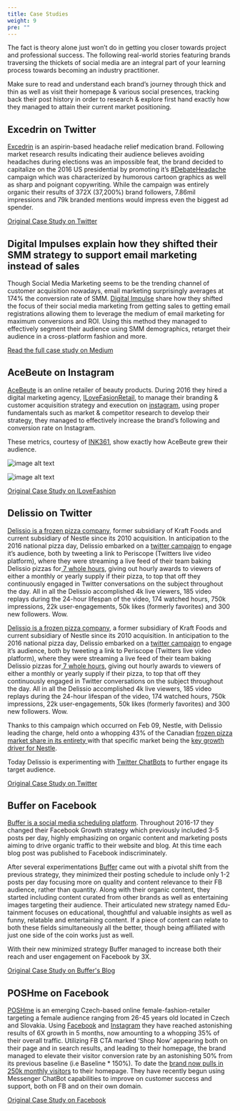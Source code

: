 ```yaml
---
title: Case Studies
weight: 9
pre: ""
---
```


The fact is theory alone just won’t do in getting you closer towards project and professional success. The following real-world stories featuring brands traversing the thickets of social media are an integral part of your learning process towards becoming an industry practitioner.

Make sure to read and understand each brand’s journey through thick and thin as well as visit their homepage & various social presences, tracking back their post history in order to research & explore first hand exactly how they managed to attain their current market positioning.

## Excedrin on Twitter

[Excedrin](https://www.excedrin.com/) is an aspirin-based headache relief medication brand. Following market research results indicating their audience believes avoiding headaches during elections was an impossible feat, the brand decided to capitalize on the 2016 US presidential by promoting it’s [#DebateHeadache](https://twitter.com/hashtag/DebateHeadache) campaign which was characterized by humorous cartoon graphics as well as sharp and poignant copywriting. While the campaign was entirely organic their results of 372X (37,200%) brand followers, 7.86mil impressions and 79k branded mentions would impress even the biggest ad spender.

[Original Case Study on Twitter](https://marketing.twitter.com/na/en/success-stories/how-excedrin-relieved-the-debate-headache.html)

## Digital Impulses explain how they shifted their SMM strategy to support email marketing instead of sales

Though Social Media Marketing seems to be the trending channel of customer acquisition nowadays, email marketing surprisingly averages at 174% the conversion rate of SMM.  [Digital Impulse](http://www.digitalimpulse.com/) share how they shifted the focus of their social media marketing from getting sales to getting email registrations allowing them to leverage the medium of email marketing for maximum conversions and ROI. Using this method they managed to effectively segment their audience using SMM demographics, retarget their audience in a cross-platform fashion and more.

[Read the full case study on Medium](https://medium.com/mailchimp-for-agencies/the-big-prize-a-case-study-in-automation-53ce5eebee1a)

## AceBeute on Instagram

[AceBeute](https://acebeaute.com/) is an online retailer of beauty products. During 2016 they hired a digital marketing agency, [ILoveFasionRetail](http://ilovefashionretail.com/), to manage their branding & customer acquisition strategy and execution on [instagram](https://www.instagram.com/acebeaute/), using proper fundamentals such as market & competitor research to develop their strategy, they managed to effectively increase the brand’s following and conversion rate on Instagram.

These metrics, courtesy of [INK361](http://ink361.com/), show exactly how AceBeute grew their audience.

![image alt text](/assets/smm/image_8.png)

![image alt text](/assets/smm/image_9.png)

[Original Case Study on ILoveFashion](http://ilovefashionretail.com/case-studies/case-study-used-instagram-promote-beauty-brand-drive-sales-organic-engagement)

## Delissio on Twitter

[Delissio is a frozen pizza company](https://www.madewithnestle.ca/delissio/), former subsidiary of Kraft Foods and current subsidiary of Nestle since its 2010 acquisition. In anticipation to the 2016 national pizza day, Delissio embarked on a [twitter campaign](https://twitter.com/delissio/status/697124662338326528) to engage it’s audience, both by tweeting a link to Periscope (Twitters live video platform), where they were streaming a live feed of their team baking Delissio pizzas for[ 7 whole hours](https://www.corporate.nestle.ca/en/media/news-feed/delissio-celebrates-national-pizza-day-using-periscope), giving out hourly awards to viewers of either a monthly or yearly supply if their pizza, to top that off they continuously engaged in Twitter conversations on the subject throughout the day. All in all the Delissio accomplished 4k live viewers, 185 video replays during the 24-hour lifespan of the video, 174 watched hours, 750k impressions, 22k user-engagements, 50k likes (formerly favorites) and 300 new followers. Wow.

[Delissio is a frozen pizza company](https://www.madewithnestle.ca/delissio/), a former subsidiary of Kraft Foods and current subsidiary of Nestle since its 2010 acquisition. In anticipation to the 2016 national pizza day, Delissio embarked on a [twitter campaign](https://twitter.com/delissio/status/697124662338326528) to engage it’s audience, both by tweeting a link to Periscope (Twitters live video platform), where they were streaming a live feed of their team baking Delissio pizzas for[ 7 whole hours](https://www.corporate.nestle.ca/en/media/news-feed/delissio-celebrates-national-pizza-day-using-periscope), giving out hourly awards to viewers of either a monthly or yearly supply if their pizza, to top that off they continuously engaged in Twitter conversations on the subject throughout the day. All in all the Delissio accomplished 4k live viewers, 185 video replays during the 24-hour lifespan of the video, 174 watched hours, 750k impressions, 22k user-engagements, 50k likes (formerly favorites) and 300 new followers. Wow.


Thanks to this campaign which occurred on Feb 09, Nestle, with Delissio leading the charge, held onto a whopping 43% of the Canadian [frozen pizza market share in its entirety ](http://www.euromonitor.com/ready-meals-in-canada/report)with that specific market being the [key growth driver for Nestle](https://www.corporate.nestle.ca/en/media/pressreleases/full-year-2016).

Today Delissio is experimenting with [Twitter ChatBots](https://twitter.com/delissio/status/905050754989383680) to further engage its target audience.

[Original Case Study on Twitter](https://marketing.twitter.com/na/en/success-stories/how-delissio-used-twitter-to-deliver-a-live-pizza-party.html)

## Buffer on Facebook

[Buffer is a social media scheduling platform](https://buffer.com/). Throughout 2016-17 they changed their Facebook Growth strategy which previously included 3-5 posts per day, highly emphasizing on organic content and marketing posts aiming to drive organic traffic to their website and blog. At this time each blog post was published to Facebook indiscriminately.

After several experimentations [Buffer](https://www.facebook.com/bufferapp/) came out with a pivotal shift from the previous strategy, they minimized their posting schedule to include only 1-2 posts per day focusing more on quality and content relevance to their FB audience, rather than quantity. Along with their organic content, they started including content curated from other brands as well as entertaining images targeting their audience. Their articulated new strategy named Edu-tainment focuses on educational, thoughtful and valuable insights as well as funny, relatable and entertaining content. If a piece of content can relate to both these fields simultaneously all the better, though being affiliated with just one side of the coin works just as well.

With their new minimized strategy Buffer managed to increase both their reach and user engagement on Facebook by 3X.

[Original Case Study on Buffer's Blog](https://blog.bufferapp.com/facebook-posting-strategy)

## POSHme on Facebook

[POSHme](https://www.poshme.cz/) is an emerging Czech-based online female-fashion-retailer targeting a female audience ranging from 26-45 years old located in Czech and Slovakia. Using [Facebook](https://www.facebook.com/poshmecz/) and [Instagram](https://www.instagram.com/poshmecz/) they have reached astonishing results of 6X growth in 5 months, now amounting to a whopping 35% of their overall traffic. Utilizing FB CTA marked ‘Shop Now’ appearing both on their page and in search results, and leading to their homepage, the brand managed to elevate their visitor conversion rate by an astonishing 50% from its previous baseline (i.e Baseline * 150%). To date the [brand now pulls in 250k monthly visitors](https://www.similarweb.com/website/poshme.cz?utm_source=addon&utm_medium=chrome&utm_content=overview&from_ext=1) to their homepage. They have recently begun using Messenger ChatBot capabilities to improve on customer success and support, both on FB and on their own domain.

[Original Case Study on Facebook](https://www.facebook.com/business/success/poshme-cz)
